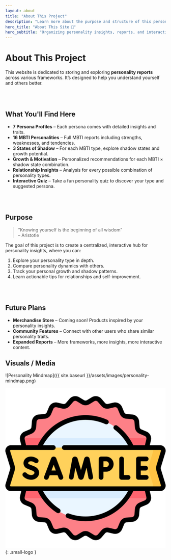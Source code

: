 ```yaml
---
layout: about
title: "About This Project"
description: "Learn more about the purpose and structure of this personality reports site."
hero_title: "About This Site 🧩"
hero_subtitle: "Organizing personality insights, reports, and interactive tests."
---
```


# About This Project

This website is dedicated to storing and exploring **personality reports** across various frameworks. It’s designed to help you understand yourself and others better.

<br><br>
## What You'll Find Here

- **7 Persona Profiles** – Each persona comes with detailed insights and traits.
- **16 MBTI Personalities** – Full MBTI reports including strengths, weaknesses, and tendencies.
- **3 States of Shadow** – For each MBTI type, explore shadow states and growth potential.
- **Growth & Motivation** – Personalized recommendations for each MBTI × shadow state combination.
- **Relationship Insights** – Analysis for every possible combination of personality types.
- **Interactive Quiz** – Take a fun personality quiz to discover your type and suggested persona.

<br><br>
## Purpose

> “Knowing yourself is the beginning of all wisdom”  
> – Aristotle

The goal of this project is to create a centralized, interactive hub for personality insights, where you can:

1. Explore your personality type in depth.
2. Compare personality dynamics with others.
3. Track your personal growth and shadow patterns.
4. Learn actionable tips for relationships and self-improvement.

<br><br>
## Future Plans

- **Merchandise Store** – Coming soon! Products inspired by your personality insights.
- **Community Features** – Connect with other users who share similar personality traits.
- **Expanded Reports** – More frameworks, more insights, more interactive content.

## Visuals / Media

![Personality Mindmap]({{ site.baseurl }}/assets/images/personality-mindmap.png)

![Team Logo](../assets/images/logo.png){: .small-logo }

